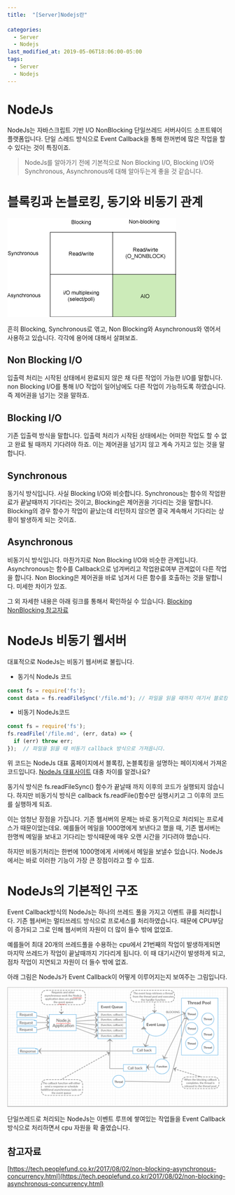 ```yaml
---
title:  "[Server]Nodejs란"

categories:
  - Server
  - Nodejs
last_modified_at: 2019-05-06T18:06:00-05:00
tags:
  - Server
  - Nodejs
---
```


# NodeJs
NodeJs는 자바스크립트 기반 I/O NonBlocking 단일쓰레드 서버사이드 소프트웨어 플랫폼입니다. 단일 스레드 방식으로 Event Callback을 통해 한꺼번에 많은 작업을 할 수 있다는 것이 특징이죠.

> NodeJs를 알아가기 전에 기본적으로 Non Blocking I/O, Blocking I/O와 Synchronous, Asynchronous에 대해 알아두는게 좋을 것 같습니다.

# 블록킹과 논블로킹, 동기와 비동기 관계
![Image Alt 텍스트](/assets/img/web/blocking.gif)

흔히 Blocking, Synchronous로 엮고, Non Blocking와 Asynchronous와 엮어서 사용하고 있습니다.
각각에 용어에 대해서 살펴보죠.

## Non Blocking I/O
입출력 처리는 시작된 상태에서 완료되지 않은 채 다른 작업이 가능한 I/O를 말합니다. non Blocking I/O를 통해 I/O 작업이 일어남에도 다른 작업이 가능하도록 하였습니다. 즉 제어권을 넘기는 것을 말하죠.

## Blocking I/O
기존 입출력 방식을 말합니다. 입출력 처리가 시작된 상태에서는 어떠한 작업도 할 수 없고 완료 될 때까지 기다려야 하죠. 이는 제어권을 넘기지 않고 계속 가지고 있는 것을 말합니다.

## Synchronous
동기식 방식입니다. 사실 Blocking I/O와 비슷합니다.  Synchronous는 함수의 작업완료가 끝날때까지 기다리는 것이고, Blocking은 제어권을 기다리는 것을 말합니다. Blocking의 경우 함수가 작업이 끝났는데 리턴하지 않으면 결국 계속해서 기다리는 상황이 발생하게 되는 것이죠.

## Asynchronous
비동기식 방식입니다. 마찬가지로 Non Blocking I/O와 비슷한 관계입니다. Asynchronous는 함수를 Callback으로 넘겨버리고 작업완료여부 관계없이 다른 작업을 합니다.
Non Blocking은 제어권을 바로 넘겨서 다른 함수를 호출하는 것을 말합니다. 미세한 차이가 있죠.

그 외 자세한 내용은 아래 링크를 통해서 확인하실 수 있습니다.
[Blocking NonBlocking 참고자료](https://homoefficio.github.io/2017/02/19/Blocking-NonBlocking-Synchronous-Asynchronous/)

# NodeJs 비동기 웹서버
대표적으로 NodeJs는 비동기 웹서버로 불립니다.

* 동기식 NodeJs 코드
```js
const fs = require('fs');
const data = fs.readFileSync('/file.md'); // 파일을 읽을 때까지 여기서 블로킹 됩니다.
```

* 비동기 NodeJs코드
```js
const fs = require('fs');
fs.readFile('/file.md', (err, data) => {
  if (err) throw err;
});  // 파일을 읽을 때 비동기 callback 방식으로 가져옵니다.
```

위 코드는 NodeJs 대표 홈페이지에서 블록킹, 논블록킹을 설명하는 페이지에서 가져온 코드입니다.
[NodeJs 대표사이트](https://nodejs.org/ko/docs/guides/blocking-vs-non-blocking/)
대충 차이를 알겠나요?

동기식 방식은 fs.readFileSync() 함수가 끝날때 까지 이후의 코드가 실행되지 않습니다. 하지만 비동기식 방식은 callback fs.readFile()함수만 실행시키고 그 이후의 코드를 실행하게 되죠.

이는 엄청난 장점을 가집니다.
기존 웹서버의 문제는 바로 동기적으로 처리되는 프로세스가 때문이었는데요. 예를들어 메일을 1000명에게 보낸다고 했을 때, 기존 웹서버는 한명씩 메일을 보내고 기다리는 방식때문에 매우 오랜 시간을 기다려야 했습니다.

하지만 비동기처리는 한번에 1000명에게 서버에서 메일을 보낼수 있습니다.
NodeJs에서는 바로 이러한 기능이 가장 큰 장점이라고 할 수 있죠.

# NodeJs의 기본적인 구조
Event Callback방식의 NodeJs는 하나의 쓰레드 풀을 가지고 이벤트 큐를 처리합니다. 기존 웹서버는 멀티쓰레드 방식으로 프로세스를 처리하였습니다. 때문에 CPU부담이 증가되고 그로 인해 웹서버의 자원이 더 많이 들수 밖에 없었죠.

예를들어 최대 20개의 쓰레드풀을 수용하는 cpu에서 21번째의 작업이 발생하게되면 마지막 쓰레드가 작업이 끝날때까지 기다리게 됩니다.
이 때 대기시간이 발생하게 되고, 점차 작업이 지연되고 자원이 더 들수 밖에 없죠.

아래 그림은 NodeJs가 Event Callback이 어떻게 이루어지는지 보여주는 그림입니다.

![Image Alt 텍스트](/assets/img/web/nodejs.png)

단일쓰레드로 처리되는 NodeJs는 이벤트 루프에 쌓여있는 작업들을 Event Callback방식으로 처리하면서 cpu 자원을 확 줄였습니다.

## 참고자료
[https://tech.peoplefund.co.kr/2017/08/02/non-blocking-asynchronous-concurrency.html](https://tech.peoplefund.co.kr/2017/08/02/non-blocking-asynchronous-concurrency.html)
